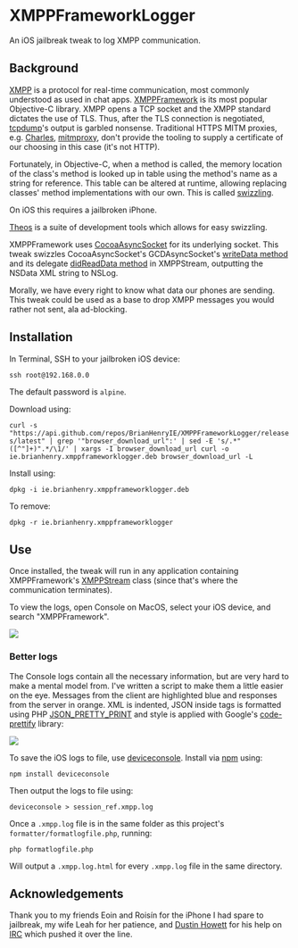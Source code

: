 # XMPPFrameworkLogger

An iOS jailbreak tweak to log XMPP communication.

## Background

[XMPP](https://xmpp.org/) is a protocol for real-time communication, most commonly understood as used in chat apps. [XMPPFramework](https://github.com/robbiehanson/XMPPFramework) is its most popular Objective-C library. XMPP opens a TCP socket and the XMPP standard dictates the use of TLS. Thus, after the TLS connection is negotiated, [tcpdump](http://www.tcpdump.org/)'s output is garbled nonsense. Traditional HTTPS MITM proxies, e.g. [Charles](https://www.charlesproxy.com/), [mitmproxy](https://mitmproxy.org/), don't provide the tooling to supply a certificate of our choosing in this case (it's not HTTP).

Fortunately, in Objective-C, when a method is called, the memory location of the class's method is looked up in table using the method's name as a string for reference. This table can be altered at runtime, allowing replacing classes' method implementations with our own. This is called [swizzling](https://nshipster.com/method-swizzling/).

On iOS this requires a jailbroken iPhone.

[Theos](https://github.com/theos/theos) is a suite of development tools which allows for easy swizzling. 

XMPPFramework uses [CocoaAsyncSocket](https://github.com/robbiehanson/CocoaAsyncSocket) for its underlying socket. This tweak swizzles CocoaAsyncSocket's GCDAsyncSocket's [writeData method](https://github.com/robbiehanson/CocoaAsyncSocket/blob/master/Source/GCD/GCDAsyncSocket.m#L5838-L5857) and its delegate [didReadData method](https://github.com/robbiehanson/CocoaAsyncSocket/blob/master/Source/GCD/GCDAsyncSocket.h#L1104-L1108) in XMPPStream, outputting the NSData XML string to NSLog.

Morally, we have every right to know what data our phones are sending. This tweak could be used as a base to drop XMPP messages you would rather not sent, ala ad-blocking.

## Installation

In Terminal, SSH to your jailbroken iOS device:

`ssh root@192.168.0.0`

The default password is `alpine`.

Download using:

`curl -s "https://api.github.com/repos/BrianHenryIE/XMPPFrameworkLogger/releases/latest" | grep '"browser_download_url":' | sed -E 's/.*"([^"]+)".*/\1/' | xargs -I browser_download_url curl -o ie.brianhenry.xmppframeworklogger.deb browser_download_url -L`

Install using:

`dpkg -i ie.brianhenry.xmppframeworklogger.deb`

To remove:

`dpkg -r ie.brianhenry.xmppframeworklogger`

## Use

Once installed, the tweak will run in any application containing XMPPFramework's [XMPPStream](https://github.com/robbiehanson/XMPPFramework/blob/master/Core/XMPPStream.h) class (since that's where the communication terminates).

To view the logs, open Console on MacOS, select your iOS device, and search "XMPPFramework".

[![](https://brianhenryie.s3.amazonaws.com/2018/xmppframeworklogger-console900w.png)](https://brianhenryie.s3.amazonaws.com/2018/xmppframeworklogger-console.png)

### Better logs

The Console logs contain all the necessary information, but are very hard to make a mental model from. I've written a script to make them a little easier on the eye. Messages from the client are highlighted blue and responses from the server in orange. XML is indented, JSON inside <json> tags is formatted using PHP [JSON\_PRETTY\_PRINT](http://php.net/manual/en/function.json-encode.php) and style is applied with Google's [code-prettify](https://github.com/google/code-prettify) library:

[![](https://brianhenryie.s3.amazonaws.com/2018/xmppframeworklogger-formattedxml900.png)](https://brianhenryie.s3.amazonaws.com/2018/xmppframeworklogger-formattedxml.png)

To save the iOS logs to file, use [deviceconsole](https://github.com/rpetrich/deviceconsole/). Install via [npm](https://www.npmjs.com/get-npm) using: 

`npm install deviceconsole`

Then output the logs to file using:

`deviceconsole > session_ref.xmpp.log`

Once a `.xmpp.log` file is in the same folder as this project's `formatter/formatlogfile.php`, running:

`php formatlogfile.php`

Will output a `.xmpp.log.html` for every `.xmpp.log` file in the same directory.


## Acknowledgements

Thank you to my friends Eoin and Roisín for the iPhone I had spare to jailbreak, my wife Leah for her patience, and [Dustin Howett](https://github.com/DHowett) for his help on [IRC](https://kiwiirc.com/client/irc.saurik.com:+6697/#theos) which pushed it over the line.